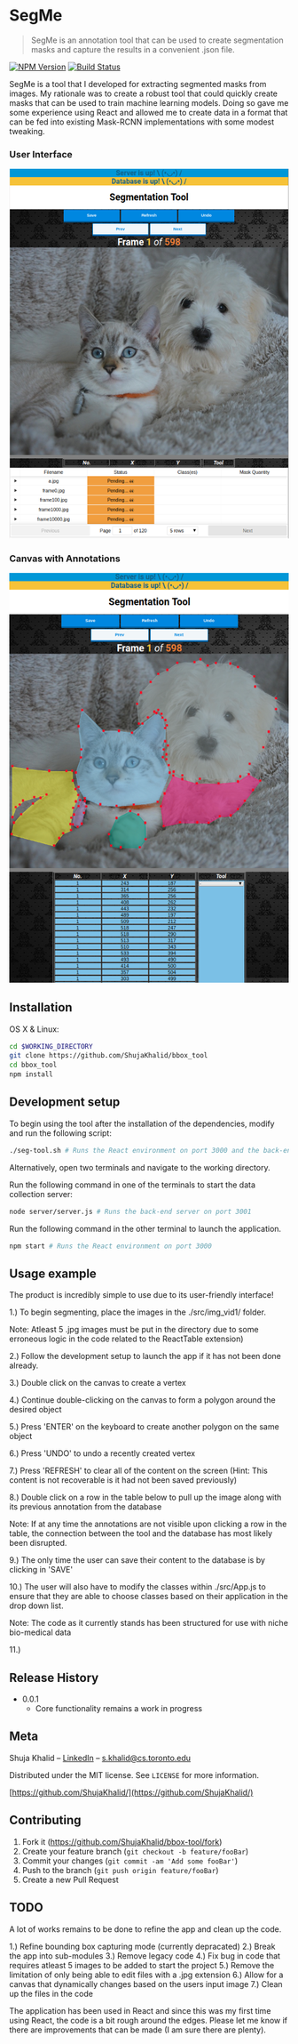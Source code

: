 # SegMe
> SegMe is an annotation tool that can be used to create segmentation masks and capture the results in a convenient .json file.

[![NPM Version][npm-image]][npm-url]
[![Build Status][travis-image]][travis-url]

SegMe is a tool that I developed for extracting segmented masks from images. My rationale was to create a robust tool that could quickly create masks that can be used to train machine learning models. Doing so gave me some experience using React and allowed me to create data in a format that can be fed into existing Mask-RCNN implementations with some modest tweaking. 

### User Interface

![](demo_imgs/1.png)

### Canvas with Annotations

![](demo_imgs/2.png)

## Installation

OS X & Linux:

```sh
cd $WORKING_DIRECTORY
git clone https://github.com/ShujaKhalid/bbox_tool
cd bbox_tool
npm install

```

## Development setup

To begin using the tool after the installation of the dependencies, modify and run the following script: 

```sh
./seg-tool.sh # Runs the React environment on port 3000 and the back-end server on port 3001 

```

Alternatively, open two terminals and navigate to the working directory.

Run the following command in one of the terminals to start the data collection server:
```sh
node server/server.js # Runs the back-end server on port 3001 

```

Run the following command in the other terminal to launch the application.
```sh
npm start # Runs the React environment on port 3000

```

## Usage example

The product is incredibly simple to use due to its user-friendly interface!

1.) To begin segmenting, place the images in the ./src/img_vid1/ folder. 

Note: Atleast 5 .jpg images must be put in the directory due to some erroneous logic in the code related to the ReactTable extension)

2.) Follow the development setup to launch the app if it has not been done already.

3.) Double click on the canvas to create a vertex

4.) Continue double-clicking on the canvas to form a polygon around the desired object

5.) Press 'ENTER' on the keyboard to create another polygon on the same object 

6.) Press 'UNDO' to undo a recently created vertex

7.) Press 'REFRESH' to clear all of the content on the screen (Hint: This content is not recoverable is it had not been saved previously)

8.) Double click on a row in the table below to pull up the image along with its previous annotation from the database

Note: If at any time the annotations are not visible upon clicking a row in the table, the connection between the tool and the database has most likely been disrupted.  

9.) The only time the user can save their content to the database is by clicking in 'SAVE'

10.) The user will also have to modify the classes within ./src/App.js to ensure that they are able to choose classes based on their application in the drop down list.

Note: The code as it currently stands has been structured for use with niche bio-medical data  

11.) 

## Release History

* 0.0.1
    * Core functionality remains a work in progress

## Meta

Shuja Khalid – [LinkedIn](https://www.linkedin.com/in/shujakhalid/) – s.khalid@cs.toronto.edu

Distributed under the MIT license. See ``LICENSE`` for more information.

[https://github.com/ShujaKhalid/](https://github.com/ShujaKhalid/)

## Contributing

1. Fork it (<https://github.com/ShujaKhalid/bbox-tool/fork>)
2. Create your feature branch (`git checkout -b feature/fooBar`)
3. Commit your changes (`git commit -am 'Add some fooBar'`)
4. Push to the branch (`git push origin feature/fooBar`)
5. Create a new Pull Request

## TODO

A lot of works remains to be done to refine the app and clean up the code.

1.) Refine bounding box capturing mode (currently depracated)
2.) Break the app into sub-modules
3.) Remove legacy code
4.) Fix bug in code that requires atleast 5 images to be added to start the project
5.) Remove the limitation of only being able to edit files with a .jpg extension
6.) Allow for a canvas that dynamically changes based on the users input image
7.) Clean up the files in the code

The application has been used in React and since this was my first time using React, the code is a bit rough around the edges. Please let me know if there are improvements that can be made (I am sure there are plenty).


<!-- Markdown link & img dfn's -->
[npm-image]: https://img.shields.io/npm/v/datadog-metrics.svg?style=flat-square
[npm-url]: https://npmjs.org/package/datadog-metrics
[npm-downloads]: https://img.shields.io/npm/dm/datadog-metrics.svg?style=flat-square
[travis-image]: https://img.shields.io/travis/dbader/node-datadog-metrics/master.svg?style=flat-square
[travis-url]: https://travis-ci.org/dbader/node-datadog-metrics
